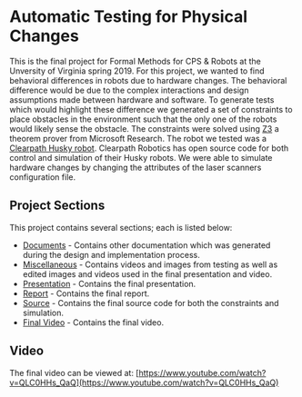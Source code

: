 # Automatic Testing for Physical Changes

This is the final project for Formal Methods for CPS & Robots at the Unversity of Virginia spring 2019. For this project, we wanted to find behavioral differences in robots due to hardware changes. The behavioral difference would be due to the complex interactions and design assumptions made between hardware and software. To generate tests which would highlight these difference we generated a set of constraints to place obstacles in the environment such that the only one of the robots would likely sense the obstacle. The constraints were solved using [Z3](https://github.com/Z3Prover/z3) a theorem prover from Microsoft Research. The robot we tested was a [Clearpath Husky robot](https://www.clearpathrobotics.com/). Clearpath Robotics has open source code for both control and simulation of their Husky robots. We were able to simulate hardware changes by changing the attributes of the laser scanners configuration file.

## Project Sections

This project contains several sections; each is listed below:

* [Documents](./docs/) - Contains other documentation which was generated during the design and implementation process.
* [Miscellaneous](./misc/) - Contains videos and images from testing as well as edited images and videos used in the final presentation and video.
* [Presentation](./presentation) - Contains the final presentation.
* [Report](./report) - Contains the final report.
* [Source](./src) - Contains the final source code for both the constraints and simulation.
* [Final Video](./video) - Contains the final video.

## Video
The final video can be viewed at:
[https://www.youtube.com/watch?v=QLC0HHs_QaQ](https://www.youtube.com/watch?v=QLC0HHs_QaQ)